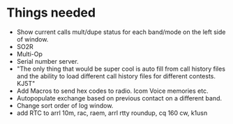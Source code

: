 # Things needed

- Show current calls mult/dupe status for each band/mode on the left side of window.
- SO2R
- Multi-Op
- Serial number server.
- "The only thing that would be super cool is auto fill from call history files and the ability to load different call history files for different contests. KJ5T"
- Add Macros to send hex codes to radio. Icom Voice memories etc.
- Autopopulate exchange based on previous contact on a different band.
- Change sort order of log window.
- add RTC to arrl 10m, rac, raem, arrl rtty roundup, cq 160 cw, k1usn